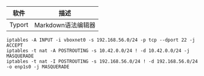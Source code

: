 软件 | 描述 
--- | ---
Typort | Markdown语法编辑器

```shell
iptables -A INPUT -i vboxnet0 -s 192.168.56.0/24 -p tcp --dport 22 -j ACCEPT
iptables -t nat -A POSTROUTING -s 10.42.0.0/24 ! -d 10.42.0.0/24 -j MASQUERADE
iptables -t nat -I POSTROUTING -s 192.168.56.0/24 ! -d 192.168.56.0/24 -o enp1s0 -j MASQUERADE

```

